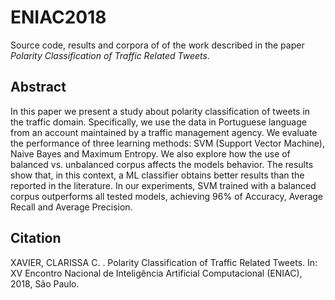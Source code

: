 # ENIAC2018

 Source code, results and corpora of of the work described in the paper _Polarity Classification of Traffic Related Tweets_.

## Abstract
In this paper we present a study about polarity classification of tweets in the traffic domain. Specifically, we use the data in Portuguese language from an account maintained by a traffic management agency. We evaluate the performance of three learning methods: SVM (Support Vector Machine), Naive Bayes and Maximum Entropy. We also explore how the use of balanced vs. unbalanced corpus affects the models behavior. The results show that, in this context, a ML classifier obtains better results than the reported in the literature. In our experiments, SVM trained with a balanced corpus outperforms all tested models, achieving 96\% of Accuracy, Average Recall and Average Precision.

## Citation
XAVIER, CLARISSA C. . Polarity Classification of Traffic Related Tweets. In: XV Encontro Nacional de Inteligência Artificial Computacional (ENIAC), 2018, São Paulo. 
